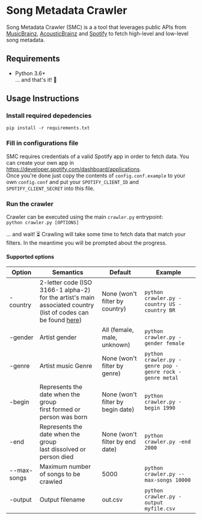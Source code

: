 # Song Metadata Crawler

Song Metadata Crawler (SMC) is a a tool that leverages public APIs from [MusicBrainz](https://musicbrainz.org), [AcousticBrainz](https://acousticbrainz.org/) and [Spotify](https://www.spotify.com) to fetch high-level and low-level song metadata.

## Requirements
- Python 3.6+  
... and that's it! :rocket:

## Usage Instructions
### Install required depedencies
`pip install -r requirements.txt`
### Fill in configurations file
SMC requires credentials of a valid Spotify app in order to fetch data. You can create your own app in https://developer.spotify.com/dashboard/applications.   
Once you're done just copy the contents of `config.conf.example` to your own `config.conf` and put your `SPOTIFY_CLIENT_ID` and `SPOTIFY_CLIENT_SECRET` into this file.

### Run the crawler
Crawler can be executed using the main `crawler.py` entrypoint:  
`python crawler.py [OPTIONS]`  
  
... and wait! :hourglass_flowing_sand: Crawling will take some time to fetch data that match your filters. In the meantime you will be prompted about the progress.

#### Supported options
| Option      | Semantics                                                                       | Default                           | Example                                               |
|-------------|---------------------------------------------------------------------------------|-----------------------------------|-------------------------------------------------------|
| -country    | 2-letter code (ISO 3166-1 alpha-2) for the artist's main associated country <br> (list of codes can be found [here](https://en.wikipedia.org/wiki/List_of_ISO_3166_country_codes))   | None (won't filter by country)    | `python crawler.py -country US -country BR`           |
| -gender     | Artist gender                                                                   | All (female, male, unknown)       | `python crawler.py -gender female`                      |
| -genre      | Artist music Genre                                                              | None (won't filter by genre)      | `python crawler.py -genre pop -genre rock -genre metal` |
| -begin      | Represents the date when the group <br>first formed or person was born          | None (won't filter by begin date) | `python crawler.py -begin 1990`                         |
| -end        | Represents the date when the group <br>last dissolved or person died            | None (won't filter by end date)   | `python crawler.py -end 2000`                           |
| --max-songs | Maximum number of songs to be crawled                                           | 5000                              | `python crawler.py --max-songs 10000`                   |
| -output     | Output filename                                                                 | out.csv                           | `python crawler.py -output myfile.csv`                  |
